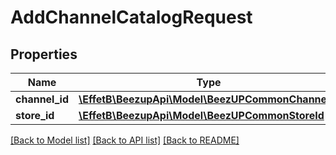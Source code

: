 # AddChannelCatalogRequest

## Properties
Name | Type | Description | Notes
------------ | ------------- | ------------- | -------------
**channel_id** | [**\EffetB\BeezupApi\Model\BeezUPCommonChannelId**](BeezUPCommonChannelId.md) |  | 
**store_id** | [**\EffetB\BeezupApi\Model\BeezUPCommonStoreId**](BeezUPCommonStoreId.md) |  | 

[[Back to Model list]](../README.md#documentation-for-models) [[Back to API list]](../README.md#documentation-for-api-endpoints) [[Back to README]](../README.md)


